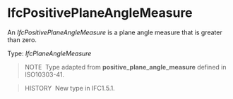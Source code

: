 IfcPositivePlaneAngleMeasure
============================

An _IfcPositivePlaneAngleMeasure_ is a plane angle measure that is greater than zero.

Type: _IfcPlaneAngleMeasure_

> NOTE&nbsp; Type adapted from **positive_plane_angle_measure** defined in ISO10303-41.

> HISTORY&nbsp; New type in IFC1.5.1.
